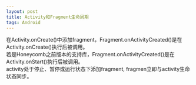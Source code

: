 ```yaml
---
layout: post
title: Activity和Fragment生命周期
tags: Android
---
```


在Activity.onCreate()中添加fragment，Fragment.onActivityCreated()是在Activity.onCreate()执行后被调用。<br/>
若是Honeycomb之前版本的支持库，Fragment.onActivityCreated()是在Activity.onStart()执行后被调用。<br/>
activity处于停止、暂停或运行状态下添加fragment, fragmen立即与activity生命状态同步。


